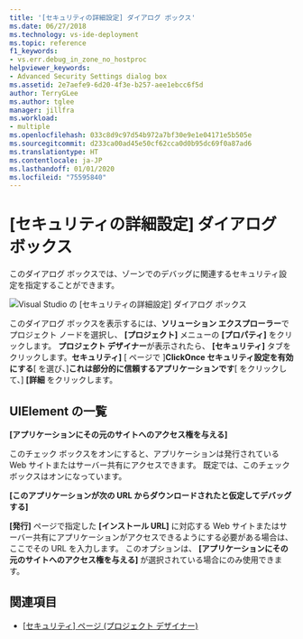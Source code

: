 ```yaml
---
title: '[セキュリティの詳細設定] ダイアログ ボックス'
ms.date: 06/27/2018
ms.technology: vs-ide-deployment
ms.topic: reference
f1_keywords:
- vs.err.debug_in_zone_no_hostproc
helpviewer_keywords:
- Advanced Security Settings dialog box
ms.assetid: 2e7aefe9-6d20-4f3e-b257-aee1ebcc6f5d
author: TerryGLee
ms.author: tglee
manager: jillfra
ms.workload:
- multiple
ms.openlocfilehash: 033c8d9c97d54b972a7bf30e9e1e04171e5b505e
ms.sourcegitcommit: d233ca00ad45e50cf62cca0d0b95dc69f0a87ad6
ms.translationtype: HT
ms.contentlocale: ja-JP
ms.lasthandoff: 01/01/2020
ms.locfileid: "75595840"
---
```

# <a name="advanced-security-settings-dialog-box"></a>[セキュリティの詳細設定] ダイアログ ボックス

このダイアログ ボックスでは、ゾーンでのデバッグに関連するセキュリティ設定を指定することができます。

![Visual Studio の [セキュリティの詳細設定] ダイアログ ボックス](../media/advanced-security-settings.png)

このダイアログ ボックスを表示するには、**ソリューション エクスプローラー**でプロジェクト ノードを選択し、 **[プロジェクト]** メニューの **[プロパティ]** をクリックします。 **プロジェクト デザイナー**が表示されたら、 **[セキュリティ]** タブをクリックします。**セキュリティ]** [ ページで ]**ClickOnce セキュリティ設定を有効にする**[ を選び、]**これは部分的に信頼するアプリケーションです**[ をクリックして、] **[詳細** をクリックします。

## <a name="uielement-list"></a>UIElement の一覧

**[アプリケーションにその元のサイトへのアクセス権を与える]**

このチェック ボックスをオンにすると、アプリケーションは発行されている Web サイトまたはサーバー共有にアクセスできます。 既定では、このチェック ボックスはオンになっています。

**[このアプリケーションが次の URL からダウンロードされたと仮定してデバッグする]**

**[発行]** ページで指定した **[インストール URL]** に対応する Web サイトまたはサーバー共有にアプリケーションがアクセスできるようにする必要がある場合は、ここでその URL を入力します。 このオプションは、 **[アプリケーションにその元のサイトへのアクセス権を与える]** が選択されている場合にのみ使用できます。

## <a name="see-also"></a>関連項目

- [[セキュリティ] ページ (プロジェクト デザイナー)](../../ide/reference/security-page-project-designer.md)
